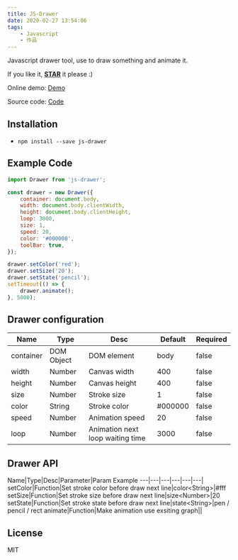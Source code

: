 ```yaml
---
title: JS-Drawer
date: 2020-02-27 13:54:06
tags:
    - Javascript
    - 作品
---
```


Javascript drawer tool, use to draw something and animate it.

If you like it, **[STAR](https://github.com/renhongl/js-drawer)** it please :)

Online demo: [Demo](https://renhongl.github.io/source/drawer/)

Source code: [Code](https://github.com/renhongl/js-drawer)

<!--more-->

## Installation

* `npm install --save js-drawer`

## Example Code

```js
import Drawer from 'js-drawer';

const drawer = new Drawer({
    container: document.body,
    width: document.body.clientWidth,
    height: document.body.clientHeight,
    loop: 3000,
    size: 1,
    speed: 20,
    color: '#000000',
    toolBar: true,
});

drawer.setColor('red');
drawer.setSize('20');
drawer.setState('pencil');
setTimeout(() => {
    drawer.animate();
}, 5000);

```






## Drawer configuration

Name|Type|Desc|Default|Required
---|---|---|---|---
container|DOM Object|DOM element|body|false
width|Number|Canvas width|400|false
height|Number|Canvas height|400|false
size|Number|Stroke size|1|false
color|String|Stroke color|#000000|false
speed|Number|Animation speed|20|false
loop|Number|Animation next loop waiting time|3000|false


## Drawer API

Name|Type|Desc|Parameter|Param Example
---|---|---|---|---|---|
setColor|Function|Set stroke color before draw next line|color&lt;String&gt;|#fff
setSize|Function|Set stroke size before draw next line|size&lt;Number&gt;|20
setState|Function|Set stroke state before draw next line|state&lt;String&gt;|pen / pencil / rect
animate|Function|Make animation use exsiting graph||



## License

MIT